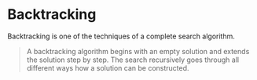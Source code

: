# Backtracking

Backtracking is one of the techniques of a complete search algorithm.

> A backtracking algorithm begins with an empty solution and extends the solution step by step. The search recursively goes through all different ways how a solution can be constructed.

